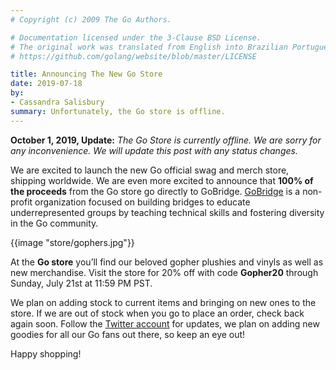```yaml
---
# Copyright (c) 2009 The Go Authors.

# Documentation licensed under the 3-Clause BSD License.
# The original work was translated from English into Brazilian Portuguese.
# https://github.com/golang/website/blob/master/LICENSE

title: Announcing The New Go Store
date: 2019-07-18
by:
- Cassandra Salisbury
summary: Unfortunately, the Go store is offline.
---
```



**October 1, 2019, Update:** _The Go Store is currently offline._
_We are sorry for any inconvenience._
_We will update this post with any status changes._

We are excited to launch the new Go official swag and merch store, shipping worldwide.
We are even more excited to announce that **100% of the proceeds** from the Go store go directly to GoBridge.
[GoBridge](https://github.com/gobridge/about-us) is a non-profit organization focused on building bridges to educate underrepresented groups by teaching technical skills and fostering diversity in the Go community.

{{image "store/gophers.jpg"}}

At the **Go store** you’ll find our beloved gopher plushies and vinyls as well as new merchandise.
Visit the store for 20% off with code **Gopher20** through Sunday, July 21st at 11:59 PM PST.

We plan on adding stock to current items and bringing on new ones to the store.
If we are out of stock when you go to place an order, check back again soon.
Follow the [Twitter account](https://twitter.com/golang) for updates, we plan on adding new goodies for all our Go fans out there, so keep an eye out!

Happy shopping!

